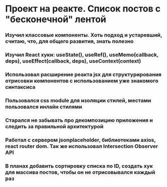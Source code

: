 # Проект на реакте. Список постов c "бесконечной" лентой

### Изучил классовые компоненты. Хоть подход и устаревший, считаю, что, для общего развития, знать полезно

### Изучил React хуки: useState(), useRef(), useMemo(callback, deps), useEffect(callback, deps), useContext(context)

### Использовал расширение реакта jsx для структурирования отрисовки компонентов с использованием уже знакомого синтаксиса

### Пользовался css module для изоляции стилей, местами пользовался инлайн стилями

### Старался не забывать про декомпозицию приложения и следить за правильной архитектурой

### Работал с сервером jsonplaceholder, библиотеками axios, react router dom. Так же использовал Intersection Observer API

### В планах добавить сортировку списка по ID, создать хук для массива постов, чтобы он не отрисовывался каждый раз